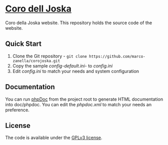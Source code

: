 # [Coro dell Joska](http://corojoska.altervista.org)

Coro della Joska website. This repository holds the source code of the website.

## Quick Start
1. Clone the Git repository - `git clone https://github.com/marco-zanella/corojoska.git`
2. Copy the sample _config-default.ini_- to _config.ini_
3. Edit _config.ini_ to match your needs and system configuration

## Documentation
You can run [phpDoc](https://www.phpdoc.org/) from the project root to generate
HTML documentation into doc/phpdoc. You can edit the _phpdoc.xml_ to match your
needs an preference.

## License
The code is available under the [GPLv3 license](LICENSE).
